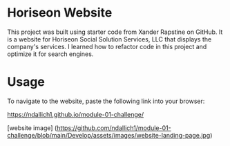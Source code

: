 # Horiseon Website

This project was built using starter code from Xander Rapstine on GitHub. It is a website for Horiseon Social Solution Services, LLC that displays the company's services. I learned how to refactor code in this project and optimize it for search engines.

# Usage

To navigate to the website, paste the following link into your browser:

https://ndallich1.github.io/module-01-challenge/

[website image] (https://github.com/ndallich1/module-01-challenge/blob/main/Develop/assets/images/website-landing-page.jpg)

